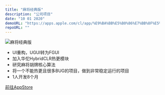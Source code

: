 ```yaml
---
title: "麻将经典版"
description: "公司项目"
date: "10 01 2020"
demoURL: "https://apps.apple.com/cl/app/%E9%BA%BB%E5%B0%86%E7%BB%8F%E5%85%B8%E7%89%88-%E5%8D%95%E6%9C%BA%E5%9B%9B%E5%B7%9D%E6%8C%87%E5%B0%96%E7%BA%A2%E4%B8%AD%E6%89%93%E9%BA%BB%E5%B0%86%E5%B0%8F%E6%B8%B8%E6%88%8F/id1581732727"
repoURL: ""
---
```


![麻将经典版](/mahjong.png)

* UI重构，UGUI转为FGUI  
* 加入华佗HybridCLR热更模块  
* 研究麻将胡牌核心算法  
* 将一个不能热更且很多BUG的项目，做到非常稳定运行的项目  
* 1人开发8个月
  
<div class="flex items-center justify-center">
    <a
    href="https://apps.apple.com/cl/app/%E9%BA%BB%E5%B0%86%E7%BB%8F%E5%85%B8%E7%89%88-%E5%8D%95%E6%9C%BA%E5%9B%9B%E5%B7%9D%E6%8C%87%E5%B0%96%E7%BA%A2%E4%B8%AD%E6%89%93%E9%BA%BB%E5%B0%86%E5%B0%8F%E6%B8%B8%E6%88%8F/id1581732727"
    target="_blank"
    class="mx-2 rounded-full bg-orange-300 px-3 py-2 transition-colors duration-300 ease-in-out hover:bg-cyan-200 dark:bg-orange-500 dark:hover:bg-cyan-500"
    >
    前往AppStore
    </a>
</div>
